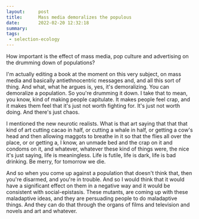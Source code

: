 ```yaml
---
layout:     post
title:      Mass media demoralizes the populous
date:       2022-02-20 12:32:18
summary:    
tags:
 - selection-ecology
---
```


How important is the effect of mass media, pop culture and advertising on the drumming down of populations? 

I'm actually editing a book at the moment on this very subject, on mass media and basically antiethnocentric messages and, and all this sort of thing. And what, what he argues is, yes, it's demoralizing. You can demoralize a population. So you're drumming it down. I take that to mean, you know, kind of making people capitulate. It makes people feel crap, and it makes them feel that it's just not worth fighting for. It's just not worth doing. And there's just chaos.

I mentioned the new neurotic realists. What is that art saying that that that kind of art cutting cacao in half, or cutting a whale in half, or getting a cow's head and then allowing maggots to breathe in it so that the flies all over the place, or or getting a, I know, an unmade bed and the crap on it and condoms on it, and whatever, whatever these kind of things were, the nice it's just saying, life is meaningless. Life is futile, life is dark, life is bad drinking. Be merry, for tomorrow we die.

And so when you come up against a population that doesn't think that, then you're disarmed, and you're in trouble. And so I would think that it would have a significant effect on them in a negative way and it would be consistent with social-epistasis. These mutants, are coming up with these maladaptive ideas, and they are persuading people to do maladaptive things. And they can do that through the organs of films and television and novels and art and whatever.
